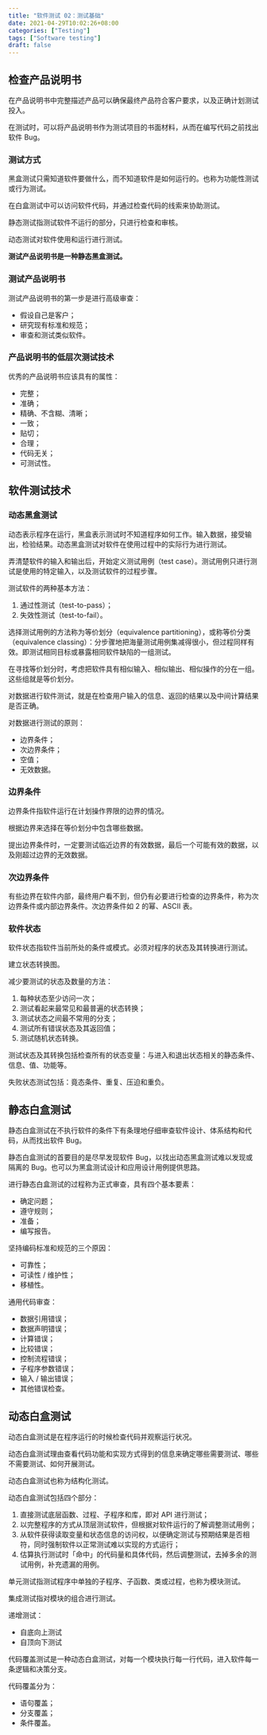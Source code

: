 ```yaml
---
title: "软件测试 02：测试基础"
date: 2021-04-29T10:02:26+08:00
categories: ["Testing"]
tags: ["Software testing"]
draft: false
---
```


## 检查产品说明书

在产品说明书中完整描述产品可以确保最终产品符合客户要求，以及正确计划测试投入。

在测试时，可以将产品说明书作为测试项目的书面材料，从而在编写代码之前找出软件 Bug。

### 测试方式

黑盒测试只需知道软件要做什么，而不知道软件是如何运行的。也称为功能性测试或行为测试。

在白盒测试中可以访问软件代码，并通过检查代码的线索来协助测试。

静态测试指测试软件不运行的部分，只进行检查和审核。

动态测试对软件使用和运行进行测试。

**测试产品说明书是一种静态黑盒测试。**

### 测试产品说明书

测试产品说明书的第一步是进行高级审查：

- 假设自己是客户；
- 研究现有标准和规范；
- 审查和测试类似软件。

### 产品说明书的低层次测试技术

优秀的产品说明书应该具有的属性：

- 完整；
- 准确；
- 精确、不含糊、清晰；
- 一致；
- 贴切；
- 合理；
- 代码无关；
- 可测试性。

## 软件测试技术

### 动态黑盒测试

动态表示程序在运行，黑盒表示测试时不知道程序如何工作。输入数据，接受输出，检验结果。动态黑盒测试对软件在使用过程中的实际行为进行测试。

弄清楚软件的输入和输出后，开始定义测试用例（test case）。测试用例只进行测试是使用的特定输入，以及测试软件的过程步骤。

测试软件的两种基本方法：

1. 通过性测试（test-to-pass）；
2. 失效性测试（test-to-fail）。

选择测试用例的方法称为等价划分（equivalence partitioning），或称等价分类（equivalence classing）：分步骤地把海量测试用例集减得很小，但过程同样有效。即测试相同目标或暴露相同软件缺陷的一组测试。

在寻找等价划分时，考虑把软件具有相似输入、相似输出、相似操作的分在一组。这些组就是等价划分。

对数据进行软件测试，就是在检查用户输入的信息、返回的结果以及中间计算结果是否正确。

对数据进行测试的原则：

- 边界条件；
- 次边界条件；
- 空值；
- 无效数据。

### 边界条件

边界条件指软件运行在计划操作界限的边界的情况。

根据边界来选择在等价划分中包含哪些数据。

提出边界条件时，一定要测试临近边界的有效数据，最后一个可能有效的数据，以及刚超过边界的无效数据。

### 次边界条件

有些边界在软件内部，最终用户看不到，但仍有必要进行检查的边界条件，称为次边界条件或内部边界条件。次边界条件如 2 的幂、ASCII 表。

### 软件状态

软件状态指软件当前所处的条件或模式。必须对程序的状态及其转换进行测试。

建立状态转换图。

减少要测试的状态及数量的方法：

1. 每种状态至少访问一次；
2. 测试看起来最常见和最普遍的状态转换；
3. 测试状态之间最不常用的分支；
4. 测试所有错误状态及其返回值；
5. 测试随机状态转换。

测试状态及其转换包括检查所有的状态变量：与进入和退出状态相关的静态条件、信息、值、功能等。

失败状态测试包括：竟态条件、重复、压迫和重负。

## 静态白盒测试

静态白盒测试在不执行软件的条件下有条理地仔细审查软件设计、体系结构和代码，从而找出软件 Bug。

静态白盒测试的首要目的是尽早发现软件 Bug，以找出动态黑盒测试难以发现或隔离的 Bug。也可以为黑盒测试设计和应用设计用例提供思路。

进行静态白盒测试的过程称为正式审查，具有四个基本要素：

- 确定问题；
- 遵守规则；
- 准备；
- 编写报告。

坚持编码标准和规范的三个原因：

- 可靠性；
- 可读性 / 维护性；
- 移植性。

通用代码审查：

- 数据引用错误；
- 数据声明错误；
- 计算错误；
- 比较错误；
- 控制流程错误；
- 子程序参数错误；
- 输入 / 输出错误；
- 其他错误检查。

## 动态白盒测试

动态白盒测试是在程序运行的时候检查代码并观察运行状况。

动态白盒测试理由查看代码功能和实现方式得到的信息来确定哪些需要测试、哪些不需要测试、如何开展测试。

动态白盒测试也称为结构化测试。

动态白盒测试包括四个部分：

1. 直接测试底层函数、过程、子程序和库，即对 API 进行测试；
2. 以完整程序的方式从顶层测试软件，但根据对软件运行的了解调整测试用例；
3. 从软件获得读取变量和状态信息的访问权，以便确定测试与预期结果是否相符，同时强制软件以正常测试难以实现的方式运行；
4. 估算执行测试时「命中」的代码量和具体代码，然后调整测试，去掉多余的测试用例，补充遗漏的用例。

单元测试指测试程序中单独的子程序、子函数、类或过程，也称为模块测试。

集成测试指对模块的组合进行测试。

递增测试：

- 自底向上测试
- 自顶向下测试

代码覆盖测试是一种动态白盒测试，对每一个模块执行每一行代码，进入软件每一条逻辑和决策分支。

代码覆盖分为：

- 语句覆盖；
- 分支覆盖；
- 条件覆盖。